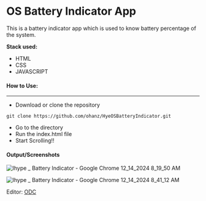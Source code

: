 # OS Battery Indicator App

This is a battery indicator app which is used to know battery percentage of the system.

**Stack used:**

- HTML
- CSS
- JAVASCRIPT

#### How to Use:

---

- Download or clone the repository

```
git clone https://github.com/ohanz/HyeOSBatteryIndicator.git
```

- Go to the directory
- Run the index.html file
- Start Scrolling!!

#### Output/Screenshots
![Ihype _ Battery Indicator - Google Chrome 12_14_2024 8_19_50 AM](https://github.com/user-attachments/assets/bf55c362-29a1-438f-b5c0-cf9efce80fca)

![Ihype _ Battery Indicator - Google Chrome 12_14_2024 8_41_12 AM](https://github.com/user-attachments/assets/1ee61cc8-58fd-42df-ad42-48cded3cbadc)


Editor: <a href="https://github.com/ohanz">ODC</a>
